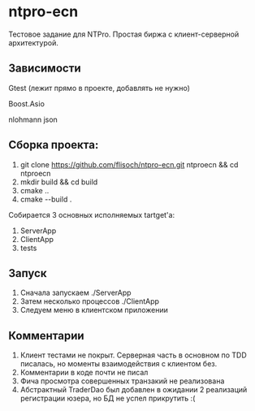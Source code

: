 # ntpro-ecn
Тестовое задание для NTPro. Простая биржа с клиент-серверной архитектурой.

## Зависимости
Gtest (лежит прямо в проекте, добавлять не нужно)

Boost.Asio

nlohmann json

## Сборка проекта:
1. git clone https://github.com/flisoch/ntpro-ecn.git ntproecn && cd ntproecn
2. mkdir build && cd build
3. cmake ..
4. cmake --build .

Собирается 3 основных исполняемых tartget'a:
1. ServerApp
2. ClientApp
3. tests

## Запуск
1. Сначала запускаем ./ServerApp
2. Затем несколько процессов ./ClientApp
3. Следуем меню в клиентском приложении

## Комментарии
1. Клиент тестами не покрыт. Серверная часть в основном по TDD писалась, но моменты взаимодействия с клиентом без.
2. Комментарии в коде почти не писал
3. Фича просмотра совершенных транзакий не реализована
4. Абстрактный TraderDao был добавлен в ожидании 2 реализаций регистрации юзера, но БД не успел прикрутить :(
